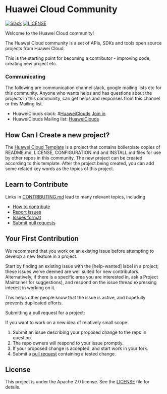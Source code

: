 # Huawei Cloud Community
[![Slack][slack_badge]][slack_link]
[![LICENSE](https://img.shields.io/badge/license-Apache%202-blue.svg)](https://github.com/huawei-clouds/community/blob/master/LICENSE)

Welcome to the Huawei Cloud community!

The Huawei Cloud community is a set of APIs, SDKs and tools open source projects from Huawei Cloud.

This is the starting point for becoming a contributor - improving code, creating new project etc.

### Communicating
The following are communication channel slack, google mailing lists etc for this community.
Anyone who wants helps and has questions about the projects in this community, can get helps and responses
from this channel or this Mailing list.

* HuaweiClouds slack: #[HuaweiClouds](https://huaweiclouds.slack.com) [Join in](https://join.slack.com/t/huaweiclouds/shared_invite/enQtMzIyMjI5MTk0Njk0LWMwM2U0Y2M5NTlkZmVjZWI4YjAzYWNjZWY4M2I4Y2Q4MmI4YWU4MDdlM2I3YmM0ZmQ1YTVjZmViNzQzMWU0ZGQ)
* HuaweiClouds Mailing list: [HuaweiClouds](https://groups.google.com/forum/?hl=en#!forum/huaweiclouds)

## How Can I Create a new project?

The [Huawei Cloud Template](https://github.com/huawei-clouds/template) is
a project that contains boilerplate copies of README.md, LICENSE, CONFIGURATION.md
and INSTALL.md files for use by other repos in this community. The new project can
be created according to this template. After the project being created, you can add
some related key words as the topics of this project.


## Learn to Contribute

Links in [CONTRIBUTING.md](CONTRIBUTING.md)
lead to many relevant topics, including
 * [How to contribute](CONTRIBUTING.md#How-to-contribute)
 * [Report issues](CONTRIBUTING.md#Report-issues)
 * [Issues format](CONTRIBUTING.md#Issues-format)
 * [Submit pull requests](CONTRIBUTING.md#Submit-pull-requests)

## Your First Contribution

We recommend that you work on an existing issue before attempting
to develop a new feature in a project.

Start by finding an existing issue with the [help-wanted] label in a project;
these issues we've deemed are well suited for new contributors.
Alternatively, if there is a specific area you are interested in,
ask a Project Maintainer for suggestions), and respond on the
issue thread expressing interest in working on it.

This helps other people know that the issue is active, and
hopefully prevents duplicated efforts.

Submitting a pull request for a project:

If you want to work on a new idea of relatively small scope:

  1. Submit an issue describing your proposed change to the repo in question.
  1. The repo owners will respond to your issue promptly.
  1. If your proposed change is accepted,
     and start work in your fork.
  1. Submit a [pull request](CONTRIBUTING.md#Submit-pull-requests) containing a tested change.


## License
This project is under the Apache 2.0 license. See the [LICENSE](LICENSE) file for details.

[slack_badge]: https://img.shields.io/badge/slack-huaweiclouds-E01563.svg?style=flat
[slack_link]: https://huaweiclouds.slack.com
